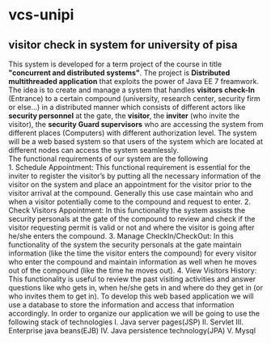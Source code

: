 # vcs-unipi
## visitor check in system for university of pisa
This system is developed for a term project of the course in title **"concurrent and distributed systems"**. The project is **Distributed multithreaded application** that exploits the power of Java EE 7 freamwork. The idea is to create and manage a system that handles **visitors check-In** (Entrance) to a certain compound (university, research center, security firm or else…) in a distributed manner which consists of different actors like **security personnel** at the gate, the **visitor**, the **inviter** (who invite the visitor), the **security Guard supervisors** who are accessing the system from different places (Computers) with different authorization level.
The system will be a web based system so that users of the system which are located at different nodes can access the system seamlessly.   
The functional requirements of our system are the following  
        1.	Schedule Appointment: This functional requirement is essential for the inviter to register the visitor’s by putting all the 
        necessary information of the visitor on the system and place an appointment for the visitor prior to the visitor arrival at the 
        compound. Generally this use case maintain who and when a visitor potentially come to the compound and request to enter.
        2.	Check Visitors Appointment: In this functionality the system assists the security personals at the gate of the compound to 
        review and check if the visitor requesting permit is valid or not and where the visitor is going after he/she enters the compound.
        3.	Manage CheckIn/CheckOut: In this functionality of the system the security personals at the gate maintain information 
        (like the time the visitor enters the compound) for every visitor who enter the compound and maintain information as well when he 
        moves out of the compound (like the time he moves out).
        4.	View Visitors History: This functionality is useful to review the past visiting activities and answer questions like who gets 
        in, when he/she gets in and where do they get in (or who invites them to get in).
To develop this web based application we will use a database to store the information and access that information accordingly. In order to 
organize our application we will be going to use the following stack of technologies 
        I.	Java server pages(JSP)
        II.	Servlet 
        III.	Enterprise java beans(EJB)
        IV.	Java persistence technology(JPA)
        V.	Mysql
